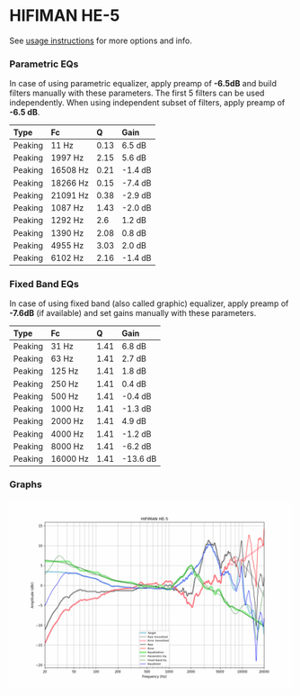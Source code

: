 # HIFIMAN HE-5
See [usage instructions](https://github.com/jaakkopasanen/AutoEq#usage) for more options and info.

### Parametric EQs
In case of using parametric equalizer, apply preamp of **-6.5dB** and build filters manually
with these parameters. The first 5 filters can be used independently.
When using independent subset of filters, apply preamp of **-6.5 dB**.

| Type    | Fc       |    Q | Gain    |
|:--------|:---------|:-----|:--------|
| Peaking | 11 Hz    | 0.13 | 6.5 dB  |
| Peaking | 1997 Hz  | 2.15 | 5.6 dB  |
| Peaking | 16508 Hz | 0.21 | -1.4 dB |
| Peaking | 18266 Hz | 0.15 | -7.4 dB |
| Peaking | 21091 Hz | 0.38 | -2.9 dB |
| Peaking | 1087 Hz  | 1.43 | -2.0 dB |
| Peaking | 1292 Hz  | 2.6  | 1.2 dB  |
| Peaking | 1390 Hz  | 2.08 | 0.8 dB  |
| Peaking | 4955 Hz  | 3.03 | 2.0 dB  |
| Peaking | 6102 Hz  | 2.16 | -1.4 dB |

### Fixed Band EQs
In case of using fixed band (also called graphic) equalizer, apply preamp of **-7.6dB**
(if available) and set gains manually with these parameters.

| Type    | Fc       |    Q | Gain     |
|:--------|:---------|:-----|:---------|
| Peaking | 31 Hz    | 1.41 | 6.8 dB   |
| Peaking | 63 Hz    | 1.41 | 2.7 dB   |
| Peaking | 125 Hz   | 1.41 | 1.8 dB   |
| Peaking | 250 Hz   | 1.41 | 0.4 dB   |
| Peaking | 500 Hz   | 1.41 | -0.4 dB  |
| Peaking | 1000 Hz  | 1.41 | -1.3 dB  |
| Peaking | 2000 Hz  | 1.41 | 4.9 dB   |
| Peaking | 4000 Hz  | 1.41 | -1.2 dB  |
| Peaking | 8000 Hz  | 1.41 | -6.2 dB  |
| Peaking | 16000 Hz | 1.41 | -13.6 dB |

### Graphs
![](./HIFIMAN%20HE-5.png)